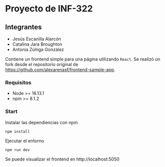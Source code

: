 # Proyecto de INF-322

## Integrantes

* Jesús Escanilla Alarcón
* Catalina Jara Broughton
* Antonia Zúñiga González

Contiene un frontend simple para una página utilizando `React`.
Se realizó un fork desde el repositorio original de https://github.com/alexarenasf/frontend-sample-app.


### Requisitos

- Node >= 16.13.1
- npm >= 8.1.2

### Start

Instalar las dependiencias con npm

```
npm install
```

Ejecutar el entorno 

```
npm run dev
```

Se puede visualizar el frontend en http://localhost:5050
